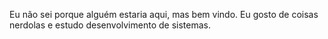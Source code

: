 Eu não sei porque alguém estaria aqui, mas bem vindo.
Eu gosto de coisas nerdolas e estudo desenvolvimento de sistemas.
